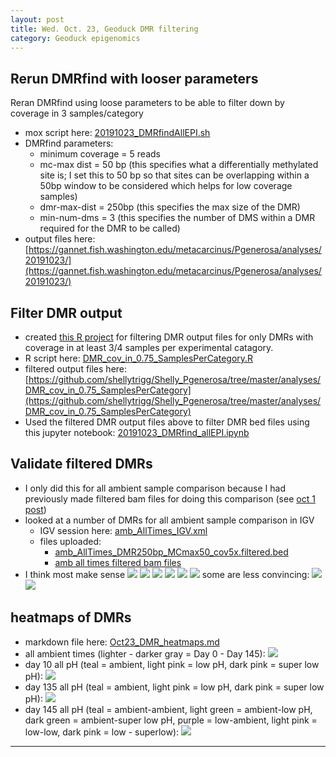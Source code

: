 ```yaml
---
layout: post
title: Wed. Oct. 23, Geoduck DMR filtering
category: Geoduck epigenomics
---
```


## Rerun DMRfind with looser parameters
Reran DMRfind using loose parameters to be able to filter down by coverage in 3 samples/category

- mox script here: [20191023_DMRfindAllEPI.sh](https://gannet.fish.washington.edu/metacarcinus/mox_jobs/20191023_DMRfindAllEPI.sh)
- DMRfind parameters:
	- minimum coverage = 5 reads
	- mc-max dist = 50 bp (this specifies what a differentially methylated site is; I set this to 50 bp so that sites can be overlapping within a 50bp window to be considered which helps for low coverage samples)
	- dmr-max-dist = 250bp (this specifies the max size of the DMR)
	- min-num-dms = 3 (this specifies the number of DMS within a DMR required for the DMR to be called)
- output files here: [https://gannet.fish.washington.edu/metacarcinus/Pgenerosa/analyses/20191023/](https://gannet.fish.washington.edu/metacarcinus/Pgenerosa/analyses/20191023/)

## Filter DMR output 
- created [this R project](https://github.com/shellytrigg/Shelly_Pgenerosa/blob/master/analyses/DMR_cov_in_0.75_SamplesPerCategory/DMR_cov_in_0.75_SamplesPerCategory.Rproj) for filtering DMR output files for only DMRs with coverage in at least 3/4 samples per experimental catagory.
- R script here: [DMR_cov_in_0.75_SamplesPerCategory.R](https://github.com/shellytrigg/Shelly_Pgenerosa/blob/master/analyses/DMR_cov_in_0.75_SamplesPerCategory/DMR_cov_in_0.75_SamplesPerCategory.R)
- filtered output files here: [https://github.com/shellytrigg/Shelly_Pgenerosa/tree/master/analyses/DMR_cov_in_0.75_SamplesPerCategory](https://github.com/shellytrigg/Shelly_Pgenerosa/tree/master/analyses/DMR_cov_in_0.75_SamplesPerCategory)
- Used the filtered DMR output files above to filter DMR bed files using this jupyter notebook: [20191023_DMRfind_allEPI.ipynb](https://github.com/shellytrigg/Shelly_Pgenerosa/blob/master/analyses/20191023_DMRfind_allEPI.ipynb)

## Validate filtered DMRs
- I only did this for all ambient sample comparison because I had previously made filtered bam files for doing this comparison (see [oct 1 post](https://shellytrigg.github.io/189th-post/))
- looked at a number of DMRs for all ambient sample comparison in IGV
	- IGV session here: [amb_AllTimes_IGV.xml](https://gannet.fish.washington.edu/metacarcinus/Pgenerosa/analyses/20191023/amb_AllTimes_IGV.xml) 
	- files uploaded:
		- [amb_AllTimes_DMR250bp_MCmax50_cov5x.filtered.bed](https://gannet.fish.washington.edu/metacarcinus/Pgenerosa/analyses/20191023/amb_AllTimes_DMR250bp_MCmax50_cov5x.filtered.bed)
		- [amb all times filtered bam files](https://gannet.fish.washington.edu/metacarcinus/Pgenerosa/analyses/20190926/allAmb/)
- I think most make sense
![](https://raw.githubusercontent.com/shellytrigg/Shelly_Pgenerosa/blob/master/analyses/DMR_cov_in_0.75_SamplesPerCategory/IGV_screenshots/Screen%20Shot%202019-10-23%20at%209.52.16%20PM.png)
![](https://raw.githubusercontent.com/shellytrigg/Shelly_Pgenerosa/blob/master/analyses/DMR_cov_in_0.75_SamplesPerCategory/IGV_screenshots/Screen%20Shot%202019-10-23%20at%209.57.19%20PM.png)
![](https://raw.githubusercontent.com/shellytrigg/Shelly_Pgenerosa/master/analyses/DMR_cov_in_0.75_SamplesPerCategory/IGV_screenshots/Screen%20Shot%202019-10-23%20at%209.49.43%20PM.png)
![](https://raw.githubusercontent.com/shellytrigg/Shelly_Pgenerosa/master/analyses/DMR_cov_in_0.75_SamplesPerCategory/IGV_screenshots/Screen%20Shot%202019-10-23%20at%209.47.29%20PM.png)
![](https://raw.githubusercontent.com/shellytrigg/Shelly_Pgenerosa/master/analyses/DMR_cov_in_0.75_SamplesPerCategory/IGV_screenshots/Screen%20Shot%202019-10-23%20at%209.39.31%20PM.png)
![](https://raw.githubusercontent.com/shellytrigg/Shelly_Pgenerosa/master/analyses/DMR_cov_in_0.75_SamplesPerCategory/IGV_screenshots/Screen%20Shot%202019-10-23%20at%2010.03.06%20PM.png)
some are less convincing:
![](https://raw.githubusercontent.com/shellytrigg/Shelly_Pgenerosa/master/analyses/DMR_cov_in_0.75_SamplesPerCategory/IGV_screenshots/Screen%20Shot%202019-10-23%20at%2010.02.07%20PM.png)
![](https://raw.githubusercontent.com/shellytrigg/Shelly_Pgenerosa/master/analyses/DMR_cov_in_0.75_SamplesPerCategory/IGV_screenshots/Screen%20Shot%202019-10-23%20at%209.57.19%20PM.png)

## heatmaps of DMRs
- markdown file here: [Oct23_DMR_heatmaps.md](https://github.com/shellytrigg/Shelly_Pgenerosa/blob/master/analyses/DMRs_heatmap/Oct23_DMR_heatmaps.md)
- all ambient times (lighter - darker gray = Day 0 - Day 145): ![](https://raw.githubusercontent.com/shellytrigg/Shelly_Pgenerosa/master/analyses/DMRs_heatmap/Oct23_DMR_heatmaps_files/figure-markdown_github/allAmb_DMR_heatmap-1.png)
- day 10 all pH (teal = ambient, light pink = low pH, dark pink = super low pH):  ![](https://raw.githubusercontent.com/shellytrigg/Shelly_Pgenerosa/master/analyses/DMRs_heatmap/Oct23_DMR_heatmaps_files/figure-markdown_github/day10_DMR_heatmap-1.png)
- day 135 all pH (teal = ambient, light pink = low pH, dark pink = super low pH):  ![](https://raw.githubusercontent.com/shellytrigg/Shelly_Pgenerosa/master/analyses/DMRs_heatmap/Oct23_DMR_heatmaps_files/figure-markdown_github/day135_DMR_heatmap-1.png)
- day 145 all pH (teal = ambient-ambient, light green = ambient-low pH, dark green = ambient-super low pH, purple = low-ambient, light pink = low-low, dark pink = low - superlow):  ![](https://raw.githubusercontent.com/shellytrigg/Shelly_Pgenerosa/master/analyses/DMRs_heatmap/Oct23_DMR_heatmaps_files/figure-markdown_github/day145_DMR_heatmap-1.png)
 

***